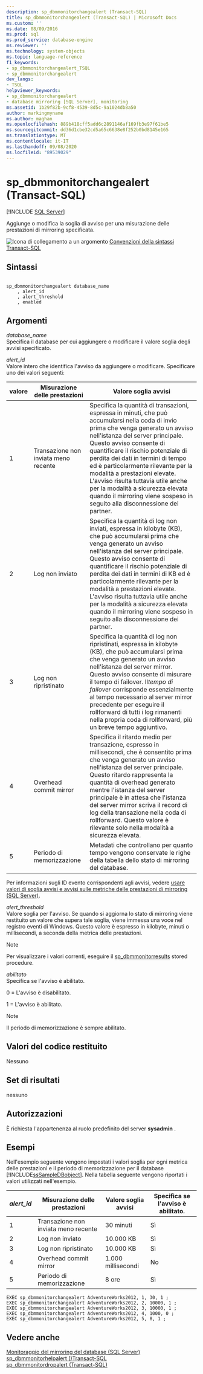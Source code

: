 ```yaml
---
description: sp_dbmmonitorchangealert (Transact-SQL)
title: sp_dbmmonitorchangealert (Transact-SQL) | Microsoft Docs
ms.custom: ''
ms.date: 08/09/2016
ms.prod: sql
ms.prod_service: database-engine
ms.reviewer: ''
ms.technology: system-objects
ms.topic: language-reference
f1_keywords:
- sp_dbmmonitorchangealert_TSQL
- sp_dbmmonitorchangealert
dev_langs:
- TSQL
helpviewer_keywords:
- sp_dbmmonitorchangealert
- database mirroring [SQL Server], monitoring
ms.assetid: 1b29f82b-9cf8-4539-8d5c-9a1024db8a50
author: markingmyname
ms.author: maghan
ms.openlocfilehash: 889b418cff5add6c2891146af169fb3e97f61be5
ms.sourcegitcommit: dd36d1cbe32cd5a65c6638e8f252b0bd8145e165
ms.translationtype: MT
ms.contentlocale: it-IT
ms.lasthandoff: 09/08/2020
ms.locfileid: "89539029"
---
```

# <a name="sp_dbmmonitorchangealert-transact-sql"></a>sp_dbmmonitorchangealert (Transact-SQL)
[!INCLUDE [SQL Server](../../includes/applies-to-version/sqlserver.md)]

  Aggiunge o modifica la soglia di avviso per una misurazione delle prestazioni di mirroring specificata.  

  
 
 ![Icona di collegamento a un argomento](../../database-engine/configure-windows/media/topic-link.gif "Icona di collegamento a un argomento") [Convenzioni della sintassi Transact-SQL](../../t-sql/language-elements/transact-sql-syntax-conventions-transact-sql.md)  
  
## <a name="syntax"></a>Sintassi  
  
```  
  
sp_dbmmonitorchangealert database_name   
    , alert_id   
    , alert_threshold   
    , enabled   
```  
  
## <a name="arguments"></a>Argomenti  
 *database_name*  
 Specifica il database per cui aggiungere o modificare il valore soglia degli avvisi specificato.  
  
 *alert_id*  
 Valore intero che identifica l'avviso da aggiungere o modificare. Specificare uno dei valori seguenti:  
  
|valore|Misurazione delle prestazioni|Valore soglia avvisi|  
|-----------|------------------------|-----------------------|  
|1|Transazione non inviata meno recente|Specifica la quantità di transazioni, espressa in minuti, che può accumularsi nella coda di invio prima che venga generato un avviso nell'istanza del server principale. Questo avviso consente di quantificare il rischio potenziale di perdita dei dati in termini di tempo ed è particolarmente rilevante per la modalità a prestazioni elevate. L'avviso risulta tuttavia utile anche per la modalità a sicurezza elevata quando il mirroring viene sospeso in seguito alla disconnessione dei partner.|  
|2|Log non inviato|Specifica la quantità di log non inviati, espressa in kilobyte (KB), che può accumularsi prima che venga generato un avviso nell'istanza del server principale. Questo avviso consente di quantificare il rischio potenziale di perdita dei dati in termini di KB ed è particolarmente rilevante per la modalità a prestazioni elevate. L'avviso risulta tuttavia utile anche per la modalità a sicurezza elevata quando il mirroring viene sospeso in seguito alla disconnessione dei partner.|  
|3|Log non ripristinato|Specifica la quantità di log non ripristinati, espressa in kilobyte (KB), che può accumularsi prima che venga generato un avviso nell'istanza del server mirror. Questo avviso consente di misurare il tempo di failover. Il*tempo di failover* corrisponde essenzialmente al tempo necessario al server mirror precedente per eseguire il rollforward di tutti i log rimanenti nella propria coda di rollforward, più un breve tempo aggiuntivo.|  
|4|Overhead commit mirror|Specifica il ritardo medio per transazione, espresso in millisecondi, che è consentito prima che venga generato un avviso nell'istanza del server principale. Questo ritardo rappresenta la quantità di overhead generato mentre l'istanza del server principale è in attesa che l'istanza del server mirror scriva il record di log della transazione nella coda di rollforward. Questo valore è rilevante solo nella modalità a sicurezza elevata.|  
|5|Periodo di memorizzazione|Metadati che controllano per quanto tempo vengono conservate le righe della tabella dello stato di mirroring del database.|  
  
 Per informazioni sugli ID evento corrispondenti agli avvisi, vedere [usare valori di soglia avvisi e avvisi sulle metriche delle prestazioni di mirroring &#40;SQL Server&#41;](../../database-engine/database-mirroring/use-warning-thresholds-and-alerts-on-mirroring-performance-metrics-sql-server.md).  
  
 *alert_threshold*  
 Valore soglia per l'avviso. Se quando si aggiorna lo stato di mirroring viene restituito un valore che supera tale soglia, viene immessa una voce nel registro eventi di Windows. Questo valore è espresso in kilobyte, minuti o millisecondi, a seconda della metrica delle prestazioni.  
  
> [!NOTE]  
>  Per visualizzare i valori correnti, eseguire il [sp_dbmmonitorresults](../../relational-databases/system-stored-procedures/sp-dbmmonitorresults-transact-sql.md) stored procedure.  
  
 *abilitato*  
 Specifica se l'avviso è abilitato.  
  
 0 = L'avviso è disabilitato.  
  
 1 = L'avviso è abilitato.  
  
> [!NOTE]  
>  Il periodo di memorizzazione è sempre abilitato.  
  
## <a name="return-code-values"></a>Valori del codice restituito  
 Nessuno  
  
## <a name="result-sets"></a>Set di risultati  
 nessuno  
  
## <a name="permissions"></a>Autorizzazioni  
 È richiesta l'appartenenza al ruolo predefinito del server **sysadmin** .  
  
## <a name="examples"></a>Esempi  
 Nell'esempio seguente vengono impostati i valori soglia per ogni metrica delle prestazioni e il periodo di memorizzazione per il database [!INCLUDE[ssSampleDBobject](../../includes/sssampledbobject-md.md)]. Nella tabella seguente vengono riportati i valori utilizzati nell'esempio.  
  
|*alert_id*|Misurazione delle prestazioni|Valore soglia avvisi|Specifica se l'avviso è abilitato.|  
|-----------------|------------------------|-----------------------|-----------------------------|  
|1|Transazione non inviata meno recente|30 minuti|Sì|  
|2|Log non inviato|10.000 KB|Sì|  
|3|Log non ripristinato|10.000 KB|Sì|  
|4|Overhead commit mirror|1.000 millisecondi|No|  
|5|Periodo di memorizzazione|8 ore|Sì|  
  
```  
EXEC sp_dbmmonitorchangealert AdventureWorks2012, 1, 30, 1 ;  
EXEC sp_dbmmonitorchangealert AdventureWorks2012, 2, 10000, 1 ;  
EXEC sp_dbmmonitorchangealert AdventureWorks2012, 3, 10000, 1 ;  
EXEC sp_dbmmonitorchangealert AdventureWorks2012, 4, 1000, 0 ;  
EXEC sp_dbmmonitorchangealert AdventureWorks2012, 5, 8, 1 ;  
```  
  
## <a name="see-also"></a>Vedere anche  
 [Monitoraggio del mirroring del database &#40;SQL Server&#41;](../../database-engine/database-mirroring/monitoring-database-mirroring-sql-server.md)   
 [sp_dbmmonitorhelpalert &#40;&#41;Transact-SQL ](../../relational-databases/system-stored-procedures/sp-dbmmonitorhelpalert-transact-sql.md)   
 [sp_dbmmonitordropalert &#40;Transact-SQL&#41;](../../relational-databases/system-stored-procedures/sp-dbmmonitordropalert-transact-sql.md)  
  
  
